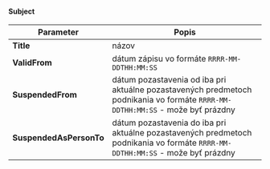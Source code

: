 #### Subject
| Parameter | Popis |
| ----------- | ----------- |
| **Title** | názov |
| **ValidFrom** | dátum zápisu vo formáte `RRRR-MM-DDTHH:MM:SS` |
| **SuspendedFrom** | dátum pozastavenia od iba pri aktuálne pozastavených predmetoch podnikania vo formáte `RRRR-MM-DDTHH:MM:SS` - može byť prázdny |
| **SuspendedAsPersonTo** | dátum pozastavenia do iba pri aktuálne pozastavených predmetoch podnikania vo formáte `RRRR-MM-DDTHH:MM:SS` - može byť prázdny |